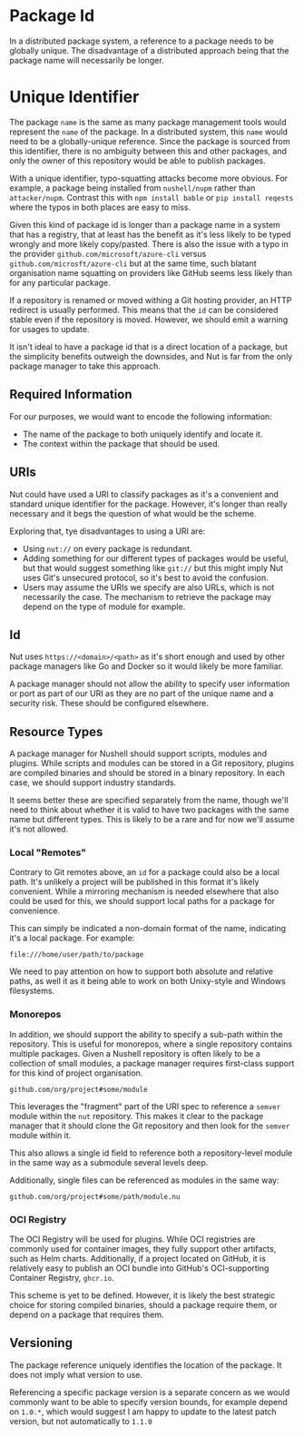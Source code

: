 # Package Id

In a distributed package system, a reference to a package needs to be globally unique. The disadvantage of a distributed approach being that the package name will necessarily be longer.


# Unique Identifier

The package `name` is the same as many package management tools would represent the `name` of the package. In a distributed system, this `name` would need to be a globally-unique reference. Since the package is sourced from this identifier, there is no ambiguity between this and other packages, and only the owner of this repository would be able to publish packages.

With a unique identifier, typo-squatting attacks become more obvious. For example, a package being installed from `nushell/nupm` rather than `attacker/nupm`. Contrast this with `npm install bable` or `pip install reqests` where the typos in both places are easy to miss.

Given this kind of package id is longer than a package name in a system that has a registry, that at least has the benefit as it's less likely to be typed wrongly and more likely copy/pasted. There is also the issue with a typo in the provider `github.com/microsoft/azure-cli` versus `github.com/microsft/azure-cli` but at the same time, such blatant organisation name squatting on providers like GitHub seems less likely than for any particular package.

If a repository is renamed or moved withing a Git hosting provider, an HTTP redirect is usually performed. This means that the `id` can be considered stable even if the repository is moved. However, we should emit a warning for usages to update.

It isn't ideal to have a package id that is a direct location of a package, but the simplicity benefits outweigh the downsides, and Nut is far from the only package manager to take this approach.


## Required Information

For our purposes, we would want to encode the following information:
- The name of the package to both uniquely identify and locate it.
- The context within the package that should be used.


## URIs

Nut could have used a URI to classify packages as it's a convenient and standard unique identifier for the package. However, it's longer than really necessary and it begs the question of what would be the scheme.

Exploring that, tye disadvantages to using a URI are:
- Using `nut://` on every package is redundant.
- Adding something for our different types of packages would be useful, but that would suggest something like `git://` but this might imply Nut uses Git's unsecured protocol, so it's best to avoid the confusion.
- Users may assume the URIs we specify are also URLs, which is not necessarily the case. The mechanism to retrieve the package may depend on the type of module for example.


## Id

Nut uses `https://<domain>/<path>` as it's short enough and used by other package managers like Go and Docker so it would likely be more familiar.

A package manager should not allow the ability to specify user information or port as part of our URI as they are no part of the unique name and a security risk. These should be configured elsewhere.


## Resource Types

A package manager for Nushell should support scripts, modules and plugins. While scripts and modules can be stored in a Git repository, plugins are compiled binaries and should be stored in a binary repository. In each case, we should support industry standards.

It seems better these are specified separately from the name, though we'll need to think about whether it is valid to have two packages with the same name but different types. This is likely to be a rare and for now we'll assume it's not allowed.


### Local "Remotes"

Contrary to Git remotes above, an `id` for a package could also be a local path. It's unlikely a project will be published in this format it's likely convenient. While a mirroring mechanism is needed elsewhere that also could be used for this, we should support local paths for a package for convenience.

This can simply be indicated a non-domain format of the name, indicating it's a local package. For example:

```
file:///home/user/path/to/package
```

We need to pay attention on how to support both absolute and relative paths, as well it as it being able to work on both Unixy-style and Windows filesystems.

### Monorepos

In addition, we should support the ability to specify a sub-path within the repository. This is useful for monorepos, where a single repository contains multiple packages. Given a Nushell repository is often likely to be a collection of small modules, a package manager requires first-class support for this kind of project organisation.

```
github.com/org/project#some/module
```

This leverages the "fragment" part of the URI spec to reference a `semver` module within the `nut` repository. This makes it clear to the package manager that it should clone the Git repository and then look for the `semver` module within it.

This also allows a single id field to reference both a repository-level module in the same way as a submodule several levels deep.

Additionally, single files can be referenced as modules in the same way:

```
github.com/org/project#some/path/module.nu
```


### OCI Registry

The OCI Registry will be used for plugins. While OCI registries are commonly used for container images, they fully support other artifacts, such as Helm charts. Additionally, if a project located on GitHub, it is relatively easy to publish an OCI bundle into GitHub's OCI-supporting Container Registry, `ghcr.io`.

This scheme is yet to be defined. However, it is likely the best strategic choice for storing compiled binaries, should a package require them, or depend on a package that requires them. 


## Versioning

The package reference uniquely identifies the location of the package. It does not imply what version to use.

Referencing a specific package version is a separate concern as we would commonly want to be able to specify version bounds, for example depend on `1.0.*`, which would suggest I am happy to update to the latest patch version, but not automatically to `1.1.0`
